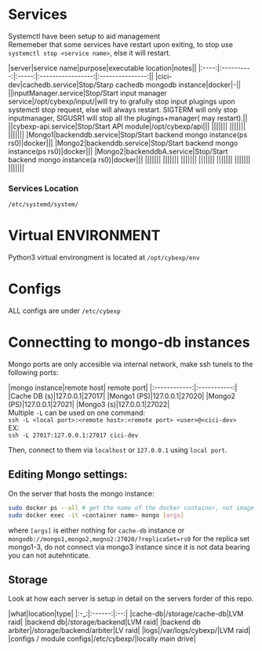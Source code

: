 # Services
Systemctl have been setup to aid management   
Rememeber that some services have restart upon exiting, to stop use `systemctl stop <service name>`, else it will restart.

|server|service name|purpose|executable location|notes||
|:----:|:----------:|:-----:|:-----------------:|:---------------:||
|cici-dev|cachedb.service|Stop/Starp cachedb mongodb instance|docker|-||
||inputManager.service|Stop/Start input manager service|/opt/cybexp/input/|will try to grafully stop input plugings upon systemctl stop request, else will always restart. SIGTERM will only stop inputmanager, SIGUSR1 will stop all the plugings+manager( may restart).||
||cybexp-api.service|Stop/Start API module|/opt/cybexp/api|||
|||||||
|||||||
|||||||
|Mongo1|backenddb.service|Stop/Start backend mongo instance(ps rs0)|docker|||
|Mongo2|backenddb.service|Stop/Start backend mongo instance(ps rs0)|docker|||
|Mongo2|backenddbA.service|Stop/Start backend mongo instance(a rs0)|docker|||
|||||||
|||||||
|||||||
|||||||
|||||||
|||||||
|||||||   
### Services Location
`/etc/systemd/system/`
# Virtual ENVIRONMENT
Python3 virtual environgment is located at `/opt/cybexp/env`   


# Configs
ALL configs are under `/etc/cybexp`   


# Connectting to mongo-db instances
Mongo ports are only accesible via internal network, make ssh tunels to the following ports:   

|mongo instance|remote host| remote port|
|:------------:|:-----------:|
|Cache DB (s)|127.0.0.1|27017|
|Mongo1 (PS)|127.0.0.1|27020|
|Mongo2 (PS)|127.0.0.1|27021|
|Mongo3 (s)|127.0.0.1|27022|   
Multiple `-L` can be used on one command:   
`ssh -L <local port>:<remote host>:<remote port> <user>@<cici-dev>`   
EX:   
`ssh -L 27017:127.0.0.1:27017 cici-dev`   

Then, connect to them via `localhost` or `127.0.0.1` using `local port`.





## Editing Mongo settings:
On the server that hosts the mongo instance:   
```bash
sudo docker ps --all # get the name of the docker container, not image
sudo docker exec -it <container name> mongo [args]

```
where `[args]` is either nothing for `cache-db` instance or `mongodb://mongo1,mongo2,mogno2:27020/?replicaSet=rs0` for the replica set mongo1-3, do not connect via mongo3 instance since it is not data bearing you can not autehnticate.   


## Storage
Look at how each server is setup in detail on the servers forder of this repo.   

|what|location|type|
|:-_:|:------:|:--:|
|cache-db|/storage/cache-db|LVM raid|
|backend db|/storage/backend|LVM raid| 
|backend db arbiter|/storage/backend/arbiter|LV raid| 
|logs|/var/logs/cybexp/|LVM raid|
|configs / module configs|/etc/cybexp/|locally main drive|  